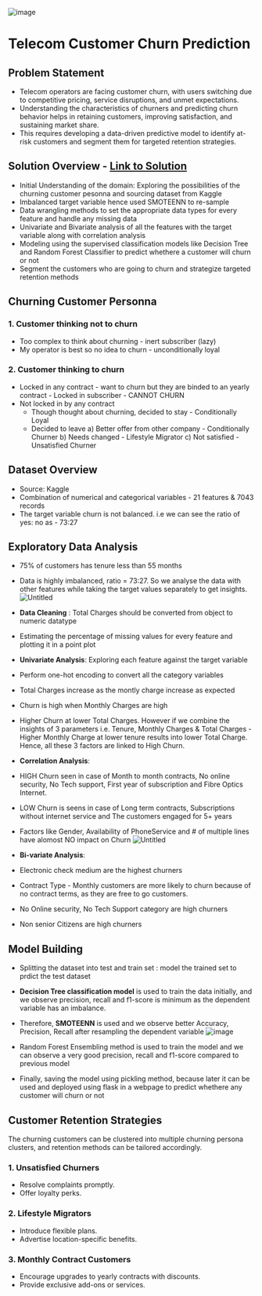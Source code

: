 ![image](https://github.com/user-attachments/assets/9894fc38-faf0-494c-b814-dd99fe9c5fc6)

# Telecom Customer Churn Prediction

## Problem Statement 
- Telecom operators are facing customer churn, with users switching due to competitive pricing, service disruptions, and unmet expectations.
- Understanding the characteristics of churners and predicting churn behavior helps in retaining customers, improving satisfaction, and sustaining market share.
- This requires developing a data-driven predictive model to identify at-risk customers and segment them for targeted retention strategies.

## Solution Overview - [Link to Solution](Telecom_Customer_Churn_Prediction.ipynb)
- Initial Understanding of the domain: Exploring the possibilities of the churning customer pesonna and sourcing dataset from Kaggle
- Imbalanced target variable hence used SMOTEENN to re-sample
- Data wrangling methods to set the appropriate data types for every feature and handle any missing data
- Univariate and Bivariate analysis of all the features with the target variable along with correlation analysis
- Modeling using the supervised classification models like Decision Tree and Random Forest Classifier to predict whethere a customer will churn or not
- Segment the customers who are going to churn and strategize targeted retention methods
  
## Churning Customer Personna

### 1. Customer thinking not to churn
- Too complex to think about churning - inert subscriber (lazy)
- My operator is best so no idea to churn - unconditionally loyal

### 2. Customer thinking to churn
- Locked in any contract - want to churn but they are binded to an yearly contract - Locked in subscriber - CANNOT CHURN
- Not locked in by any contract
     - Though thought about churning, decided to stay - Conditionally Loyal
     - Decided to leave 
            a) Better offer from other company - Conditionally Churner
            b) Needs changed - Lifestyle Migrator
            c) Not satisfied - Unsatisfied Churner

## Dataset Overview
- Source: Kaggle
- Combination of numerical and categorical variables - 21 features & 7043 records
- The target variable churn is not balanced. i.e we can see the ratio of yes: no as - 73:27

## Exploratory Data Analysis
- 75% of customers has tenure less than 55 months
- Data is highly imbalanced, ratio = 73:27. So we analyse the data with other features while taking the target values separately to get insights.
  ![Untitled](https://github.com/user-attachments/assets/1da2fcfd-e1a1-438b-ab97-e4c83c5d91dc)

- **Data Cleaning** : Total Charges should be converted from object to numeric datatype
- Estimating the percentage of missing values for every feature and plotting it in a point plot

- **Univariate Analysis**: Exploring each feature against the target variable
- Perform one-hot encoding to convert all the category variables
- Total Charges increase as the montly charge increase as expected
- Churn is high when Monthly Charges are high
- Higher Churn at lower Total Charges. However if we combine the insights of 3 parameters i.e. Tenure, Monthly Charges & Total Charges - Higher Monthly Charge at lower tenure results into lower Total Charge. Hence, all these 3 factors are linked to High Churn.
  
- **Correlation Analysis**:
- HIGH Churn seen in case of Month to month contracts, No online security, No Tech support, First year of subscription and Fibre Optics Internet.
- LOW Churn is seens in case of Long term contracts, Subscriptions without internet service and The customers engaged for 5+ years
- Factors like Gender, Availability of PhoneService and # of multiple lines have alomost NO impact on Churn
  ![Untitled](https://github.com/user-attachments/assets/e6c7469a-51fc-4f2c-a09b-fd4f8ab65141)

- **Bi-variate Analysis**:
- Electronic check medium are the highest churners
- Contract Type - Monthly customers are more likely to churn because of no contract terms, as they are free to go customers.
- No Online security, No Tech Support category are high churners
- Non senior Citizens are high churners

## Model Building
- Splitting the dataset into test and train set : model the trained set to prdict the test dataset
- **Decision Tree classification model** is used to train the data initially, and we observe precision, recall and f1-score is minimum as the dependent variable has an imbalance.
- Therefore, **SMOTEENN** is used and we observe better Accuracy, Precision, Recall after resampling the dependent variable
  ![image](https://github.com/user-attachments/assets/8b153a91-d6c3-4f67-b7e5-e1acca42be59)
  
- Random Forest Ensembling method is used to train the model and we can observe a very good precision, recall and f1-score compared to previous model
- Finally, saving the model using pickling method, because later it can be used and deployed using flask in a webpage to predict whethere any customer will churn or not

## Customer Retention Strategies

The churning customers can be clustered into multiple churning persona clusters, and retention methods can be tailored accordingly.

### **1. Unsatisfied Churners**
- Resolve complaints promptly.
- Offer loyalty perks.

### **2. Lifestyle Migrators**
- Introduce flexible plans.
- Advertise location-specific benefits.

### **3. Monthly Contract Customers**
- Encourage upgrades to yearly contracts with discounts.
- Provide exclusive add-ons or services.


